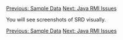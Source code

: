 <a href='http://code.google.com/p/simpleremotedesktop/wiki/Sample_Data'>Previous: Sample Data</a>  <a href='http://code.google.com/p/simpleremotedesktop/wiki/Java_RMI_Issues'>Next: Java RMI Issues</a>

You will see screenshots of SRD visually.

<a href='http://code.google.com/p/simpleremotedesktop/wiki/Sample_Data'>Previous: Sample Data</a>  <a href='http://code.google.com/p/simpleremotedesktop/wiki/Java_RMI_Issues'>Next: Java RMI Issues</a>